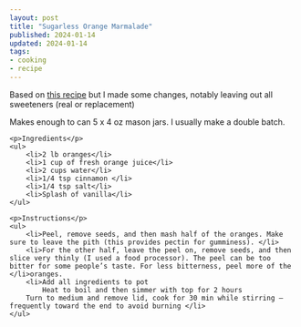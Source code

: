 ```yaml
---
layout: post
title: "Sugarless Orange Marmalade"
published: 2024-01-14
updated: 2024-01-14
tags: 
- cooking
- recipe
---
```

<section>
	<p>
		Based on <a href="https://sugarfreelondoner.com/sugar-free-orange-marmalade-recipe-keto/#h-how-to-make-keto-orange-marmalade">this recipe</a> but I made some changes, notably leaving out all sweeteners (real or replacement)
	</p>
	<p>Makes enough to can 5 x 4 oz mason jars. I usually make a double batch.</p>

	<p>Ingredients</p>
	<ul>
		<li>2 lb oranges</li>
		<li>1 cup of fresh orange juice</li>
		<li>2 cups water</li>
		<li>1/4 tsp cinnamon </li>
		<li>1/4 tsp salt</li>
		<li>Splash of vanilla</li>
	</ul>

	<p>Instructions</p>
	<ul>
		<li>Peel, remove seeds, and then mash half of the oranges. Make sure to leave the pith (this provides pectin for gumminess). </li>
		<li>For the other half, leave the peel on, remove seeds, and then slice very thinly (I used a food processor). The peel can be too bitter for some people’s taste. For less bitterness, peel more of the </li>oranges. 
		<li>Add all ingredients to pot
			Heat to boil and then simmer with top for 2 hours
		Turn to medium and remove lid, cook for 30 min while stirring —frequently toward the end to avoid burning </li>
	</ul>
</section>